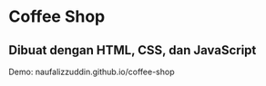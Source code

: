 <h1>Coffee Shop</h1>

<h2>Dibuat dengan HTML, CSS, dan JavaScript</h2>

Demo: naufalizzuddin.github.io/coffee-shop
